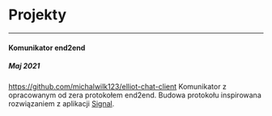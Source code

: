 # Projekty
---

#### Komunikator end2end
##### Maj 2021
https://github.com/michalwilk123/elliot-chat-client
Komunikator z opracowanym od zera protokołem end2end. Budowa protokołu
inspirowana rozwiązaniem z aplikacji [Signal](https://signal.org/docs/).

<br/>

